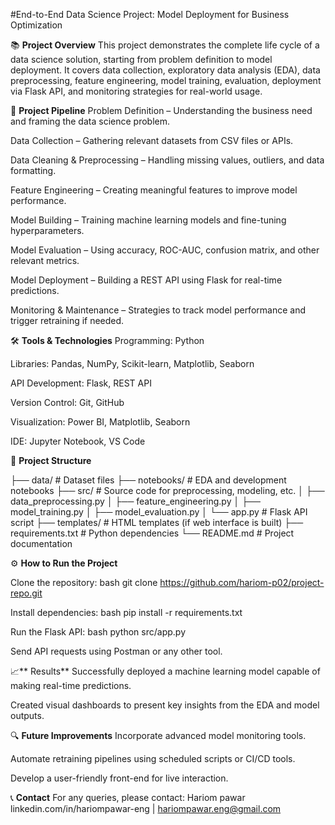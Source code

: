 #End-to-End Data Science Project: Model Deployment for Business Optimization

📚 **Project Overview**
This project demonstrates the complete life cycle of a data science solution, starting from problem definition to model deployment. It covers data collection, exploratory data analysis (EDA), data preprocessing, feature engineering, model training, evaluation, deployment via Flask API, and monitoring strategies for real-world usage.

🚀 **Project Pipeline**
Problem Definition – Understanding the business need and framing the data science problem.

Data Collection – Gathering relevant datasets from CSV files or APIs.

Data Cleaning & Preprocessing – Handling missing values, outliers, and data formatting.

Feature Engineering – Creating meaningful features to improve model performance.

Model Building – Training machine learning models and fine-tuning hyperparameters.

Model Evaluation – Using accuracy, ROC-AUC, confusion matrix, and other relevant metrics.

Model Deployment – Building a REST API using Flask for real-time predictions.

Monitoring & Maintenance – Strategies to track model performance and trigger retraining if needed.

🛠️ **Tools & Technologies**
Programming: Python

Libraries: Pandas, NumPy, Scikit-learn, Matplotlib, Seaborn

API Development: Flask, REST API

Version Control: Git, GitHub

Visualization: Power BI, Matplotlib, Seaborn

IDE: Jupyter Notebook, VS Code

📂 **Project Structure**

├── data/                 # Dataset files
├── notebooks/            # EDA and development notebooks
├── src/                  # Source code for preprocessing, modeling, etc.
│   ├── data_preprocessing.py
│   ├── feature_engineering.py
│   ├── model_training.py
│   ├── model_evaluation.py
│   └── app.py            # Flask API script
├── templates/            # HTML templates (if web interface is built)
├── requirements.txt      # Python dependencies
└── README.md             # Project documentation

⚙️ **How to Run the Project**

Clone the repository:
bash
git clone https://github.com/hariom-p02/project-repo.git

Install dependencies:
bash
pip install -r requirements.txt

Run the Flask API:
bash
python src/app.py

Send API requests using Postman or any other tool.

📈** Results**
Successfully deployed a machine learning model capable of making real-time predictions.

Created visual dashboards to present key insights from the EDA and model outputs.

🔍 **Future Improvements**
Incorporate advanced model monitoring tools.

Automate retraining pipelines using scheduled scripts or CI/CD tools.

Develop a user-friendly front-end for live interaction.

📞 **Contact**
For any queries, please contact:
Hariom pawar
linkedin.com/in/hariompawar-eng | hariompawar.eng@gmail.com
